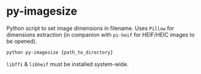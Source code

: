 # py-imagesize
 Python script to set image dimensions in filename. 
 Uses `Pillow` for dimensions extraction (in companion with `pi-heif` for HEIF/HEIC images to be opened).

```bash
python py-imagesize {path_to_directory}
```

`libffi` & `libheif` must be installed system-wide.
